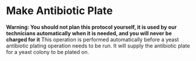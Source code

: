 Make Antibiotic Plate
==
**Warning: You should not plan this protocol yourself, it is used by our technicians automatically when it is needed, and you will never be charged for it**
This operation is performed automatically before a yeast antibiotic plating operation needs to be run. 
It will supply the antibiotic plate for a yeast colony to be plated on.